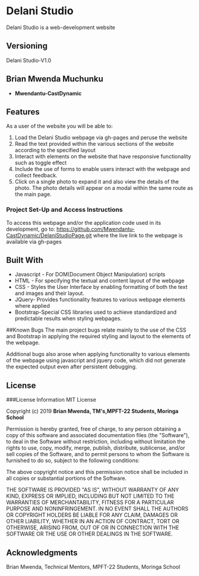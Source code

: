 # Delani Studio


  Delani Studio is a web-development website 
## Versioning


 Delani Studio-V1.0 

## Brian Mwenda Muchunku

* **Mwendantu-CastDynamic**

## Features


As a user of the website you will be able to:

1. Load the Delani Studio webpage via gh-pages and peruse the website
2. Read the text provided within the various sections of the website according to the specified layout
3. Interact with elements on the website that have responsive functionality such as toggle effect
4. Include the use of forms to enable users interact with the webpage and collect feedback. 
2. Click on a single photo to expand it and also view the details of the photo. The photo details will appear on a modal within the same route as the main page.


### Project Set-Up and Access Instructions

To access this webpage and/or the application code used in its development, go to: https://github.com/Mwendantu-CastDynamic/DelaniStudioPage.git  where  the live link to the webpage is available via gh-pages
    
## Built With

* Javascript - For DOM(Document Object Manipulation) scripts
* HTML - For specifying the textual and content layout of the webpage 
* CSS - Styles the User Interface by enabling formatting of both the text and images and their layout. 
* JQuery- Provides functionality features to various webpage elements where applied 
* Bootstrap-Special CSS libraries used to achieve standardized and predictable results when styling webpages.

##Known Bugs
The main project bugs relate mainly to the use of the CSS and Bootstrap in applying the required styling and layout to the elements of the webpage.

 Additional bugs also arose when applying functionality to various elements of the webpage using javascript and jquery code, which did not generate the expected output even after persistent debugging.


## License

###License Information
MIT License

Copyright (c) 2019 
**Brian Mwenda, TM's,MPFT-22 Students,  Moringa School**

Permission is hereby granted, free of charge, to any person obtaining a copy of this software and associated documentation files (the "Software"), to deal in the Software without restriction, including without limitation the rights to use, copy, modify, merge, publish, distribute, sublicense, and/or sell copies of the Software, and to permit persons to whom the Software is furnished to do so, subject to the following conditions:

The above copyright notice and this permission notice shall be included in all copies or substantial portions of the Software.

THE SOFTWARE IS PROVIDED "AS IS", WITHOUT WARRANTY OF ANY KIND, EXPRESS OR IMPLIED, INCLUDING BUT NOT LIMITED TO THE WARRANTIES OF MERCHANTABILITY, FITNESS FOR A PARTICULAR PURPOSE AND NONINFRINGEMENT. IN NO EVENT SHALL THE AUTHORS OR COPYRIGHT HOLDERS BE LIABLE FOR ANY CLAIM, DAMAGES OR OTHER LIABILITY, WHETHER IN AN ACTION OF CONTRACT, TORT OR OTHERWISE, ARISING FROM, OUT OF OR IN CONNECTION WITH THE SOFTWARE OR THE USE OR OTHER DEALINGS IN THE SOFTWARE.


## Acknowledgments
Brian Mwenda, Technical Mentors, MPFT-22 Students,  Moringa School


